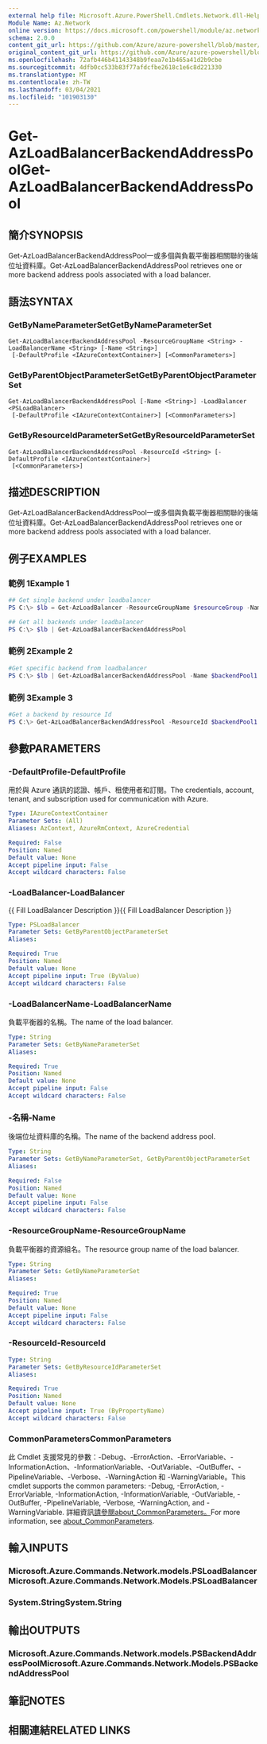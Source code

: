 ```yaml
---
external help file: Microsoft.Azure.PowerShell.Cmdlets.Network.dll-Help.xml
Module Name: Az.Network
online version: https://docs.microsoft.com/powershell/module/az.network/get-azloadbalancerbackendaddresspool
schema: 2.0.0
content_git_url: https://github.com/Azure/azure-powershell/blob/master/src/Network/Network/help/Get-AzLoadBalancerBackendAddressPool.md
original_content_git_url: https://github.com/Azure/azure-powershell/blob/master/src/Network/Network/help/Get-AzLoadBalancerBackendAddressPool.md
ms.openlocfilehash: 72afb446b41143348b9feaa7e1b465a41d2b9cbe
ms.sourcegitcommit: 4dfb0cc533b83f77afdcfbe2618c1e6c8d221330
ms.translationtype: MT
ms.contentlocale: zh-TW
ms.lasthandoff: 03/04/2021
ms.locfileid: "101903130"
---
```

# <span data-ttu-id="ee821-101">Get-AzLoadBalancerBackendAddressPool</span><span class="sxs-lookup"><span data-stu-id="ee821-101">Get-AzLoadBalancerBackendAddressPool</span></span>

## <span data-ttu-id="ee821-102">簡介</span><span class="sxs-lookup"><span data-stu-id="ee821-102">SYNOPSIS</span></span>
<span data-ttu-id="ee821-103">Get-AzLoadBalancerBackendAddressPool一或多個與負載平衡器相關聯的後端位址資料庫。</span><span class="sxs-lookup"><span data-stu-id="ee821-103">Get-AzLoadBalancerBackendAddressPool retrieves one or more backend address pools associated with a load balancer.</span></span> 

## <span data-ttu-id="ee821-104">語法</span><span class="sxs-lookup"><span data-stu-id="ee821-104">SYNTAX</span></span>

### <span data-ttu-id="ee821-105">GetByNameParameterSet</span><span class="sxs-lookup"><span data-stu-id="ee821-105">GetByNameParameterSet</span></span>
```
Get-AzLoadBalancerBackendAddressPool -ResourceGroupName <String> -LoadBalancerName <String> [-Name <String>]
 [-DefaultProfile <IAzureContextContainer>] [<CommonParameters>]
```

### <span data-ttu-id="ee821-106">GetByParentObjectParameterSet</span><span class="sxs-lookup"><span data-stu-id="ee821-106">GetByParentObjectParameterSet</span></span>
```
Get-AzLoadBalancerBackendAddressPool [-Name <String>] -LoadBalancer <PSLoadBalancer>
 [-DefaultProfile <IAzureContextContainer>] [<CommonParameters>]
```

### <span data-ttu-id="ee821-107">GetByResourceIdParameterSet</span><span class="sxs-lookup"><span data-stu-id="ee821-107">GetByResourceIdParameterSet</span></span>
```
Get-AzLoadBalancerBackendAddressPool -ResourceId <String> [-DefaultProfile <IAzureContextContainer>]
 [<CommonParameters>]
```

## <span data-ttu-id="ee821-108">描述</span><span class="sxs-lookup"><span data-stu-id="ee821-108">DESCRIPTION</span></span>
<span data-ttu-id="ee821-109">Get-AzLoadBalancerBackendAddressPool一或多個與負載平衡器相關聯的後端位址資料庫。</span><span class="sxs-lookup"><span data-stu-id="ee821-109">Get-AzLoadBalancerBackendAddressPool retrieves one or more backend address pools associated with a load balancer.</span></span>

## <span data-ttu-id="ee821-110">例子</span><span class="sxs-lookup"><span data-stu-id="ee821-110">EXAMPLES</span></span>

### <span data-ttu-id="ee821-111">範例 1</span><span class="sxs-lookup"><span data-stu-id="ee821-111">Example 1</span></span>
```powershell
## Get single backend under loadbalancer
PS C:\> $lb = Get-AzLoadBalancer -ResourceGroupName $resourceGroup -Name $loadBalancerName
```

```powershell
## Get all backends under loadbalancer
PS C:\> $lb | Get-AzLoadBalancerBackendAddressPool
```
### <span data-ttu-id="ee821-112">範例 2</span><span class="sxs-lookup"><span data-stu-id="ee821-112">Example 2</span></span>
```powershell
#Get specific backend from loadbalancer
PS C:\> $lb | Get-AzLoadBalancerBackendAddressPool -Name $backendPool1
```

### <span data-ttu-id="ee821-113">範例 3</span><span class="sxs-lookup"><span data-stu-id="ee821-113">Example 3</span></span>
```powershell
#Get a backend by resource Id
PS C:\> Get-AzLoadBalancerBackendAddressPool -ResourceId $backendPool1.Id
```

## <span data-ttu-id="ee821-114">參數</span><span class="sxs-lookup"><span data-stu-id="ee821-114">PARAMETERS</span></span>

### <span data-ttu-id="ee821-115">-DefaultProfile</span><span class="sxs-lookup"><span data-stu-id="ee821-115">-DefaultProfile</span></span>
<span data-ttu-id="ee821-116">用於與 Azure 通訊的認證、帳戶、租使用者和訂閱。</span><span class="sxs-lookup"><span data-stu-id="ee821-116">The credentials, account, tenant, and subscription used for communication with Azure.</span></span>

```yaml
Type: IAzureContextContainer
Parameter Sets: (All)
Aliases: AzContext, AzureRmContext, AzureCredential

Required: False
Position: Named
Default value: None
Accept pipeline input: False
Accept wildcard characters: False
```

### <span data-ttu-id="ee821-117">-LoadBalancer</span><span class="sxs-lookup"><span data-stu-id="ee821-117">-LoadBalancer</span></span>
<span data-ttu-id="ee821-118">{{ Fill LoadBalancer Description }}</span><span class="sxs-lookup"><span data-stu-id="ee821-118">{{ Fill LoadBalancer Description }}</span></span>

```yaml
Type: PSLoadBalancer
Parameter Sets: GetByParentObjectParameterSet
Aliases:

Required: True
Position: Named
Default value: None
Accept pipeline input: True (ByValue)
Accept wildcard characters: False
```

### <span data-ttu-id="ee821-119">-LoadBalancerName</span><span class="sxs-lookup"><span data-stu-id="ee821-119">-LoadBalancerName</span></span>
<span data-ttu-id="ee821-120">負載平衡器的名稱。</span><span class="sxs-lookup"><span data-stu-id="ee821-120">The name of the load balancer.</span></span>

```yaml
Type: String
Parameter Sets: GetByNameParameterSet
Aliases:

Required: True
Position: Named
Default value: None
Accept pipeline input: False
Accept wildcard characters: False
```

### <span data-ttu-id="ee821-121">-名稱</span><span class="sxs-lookup"><span data-stu-id="ee821-121">-Name</span></span>
<span data-ttu-id="ee821-122">後端位址資料庫的名稱。</span><span class="sxs-lookup"><span data-stu-id="ee821-122">The name of the backend address pool.</span></span>

```yaml
Type: String
Parameter Sets: GetByNameParameterSet, GetByParentObjectParameterSet
Aliases:

Required: False
Position: Named
Default value: None
Accept pipeline input: False
Accept wildcard characters: False
```

### <span data-ttu-id="ee821-123">-ResourceGroupName</span><span class="sxs-lookup"><span data-stu-id="ee821-123">-ResourceGroupName</span></span>
<span data-ttu-id="ee821-124">負載平衡器的資源組名。</span><span class="sxs-lookup"><span data-stu-id="ee821-124">The resource group name of the load balancer.</span></span>

```yaml
Type: String
Parameter Sets: GetByNameParameterSet
Aliases:

Required: True
Position: Named
Default value: None
Accept pipeline input: False
Accept wildcard characters: False
```

### <span data-ttu-id="ee821-125">-ResourceId</span><span class="sxs-lookup"><span data-stu-id="ee821-125">-ResourceId</span></span>

```yaml
Type: String
Parameter Sets: GetByResourceIdParameterSet
Aliases:

Required: True
Position: Named
Default value: None
Accept pipeline input: True (ByPropertyName)
Accept wildcard characters: False
```

### <span data-ttu-id="ee821-126">CommonParameters</span><span class="sxs-lookup"><span data-stu-id="ee821-126">CommonParameters</span></span>
<span data-ttu-id="ee821-127">此 Cmdlet 支援常見的參數：-Debug、-ErrorAction、-ErrorVariable、-InformationAction、-InformationVariable、-OutVariable、-OutBuffer、-PipelineVariable、-Verbose、-WarningAction 和 -WarningVariable。</span><span class="sxs-lookup"><span data-stu-id="ee821-127">This cmdlet supports the common parameters: -Debug, -ErrorAction, -ErrorVariable, -InformationAction, -InformationVariable, -OutVariable, -OutBuffer, -PipelineVariable, -Verbose, -WarningAction, and -WarningVariable.</span></span> <span data-ttu-id="ee821-128">詳細資訊[請參閱about_CommonParameters。](http://go.microsoft.com/fwlink/?LinkID=113216)</span><span class="sxs-lookup"><span data-stu-id="ee821-128">For more information, see [about_CommonParameters](http://go.microsoft.com/fwlink/?LinkID=113216).</span></span>

## <span data-ttu-id="ee821-129">輸入</span><span class="sxs-lookup"><span data-stu-id="ee821-129">INPUTS</span></span>

### <span data-ttu-id="ee821-130">Microsoft.Azure.Commands.Network.models.PSLoadBalancer</span><span class="sxs-lookup"><span data-stu-id="ee821-130">Microsoft.Azure.Commands.Network.Models.PSLoadBalancer</span></span>

### <span data-ttu-id="ee821-131">System.String</span><span class="sxs-lookup"><span data-stu-id="ee821-131">System.String</span></span>

## <span data-ttu-id="ee821-132">輸出</span><span class="sxs-lookup"><span data-stu-id="ee821-132">OUTPUTS</span></span>

### <span data-ttu-id="ee821-133">Microsoft.Azure.Commands.Network.models.PSBackendAddressPool</span><span class="sxs-lookup"><span data-stu-id="ee821-133">Microsoft.Azure.Commands.Network.Models.PSBackendAddressPool</span></span>

## <span data-ttu-id="ee821-134">筆記</span><span class="sxs-lookup"><span data-stu-id="ee821-134">NOTES</span></span>

## <span data-ttu-id="ee821-135">相關連結</span><span class="sxs-lookup"><span data-stu-id="ee821-135">RELATED LINKS</span></span>
